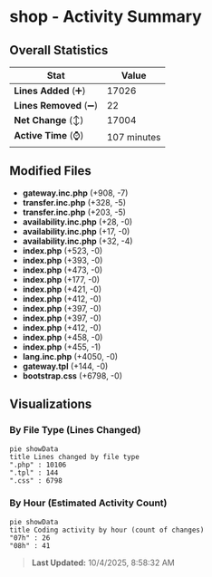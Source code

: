 # shop - Activity Summary 

## Overall Statistics

| Stat                   | Value                                                             |
| ---------------------- | ----------------------------------------------------------------- |
| **Lines Added** (➕)   | 17026                                          |
| **Lines Removed** (➖) | 22                                        |
| **Net Change** (↕)    | 17004                |
| **Active Time** (⌚)   | 107 minutes |


## Modified Files
- **gateway.inc.php** (+908, -7)
- **transfer.inc.php** (+328, -5)
- **transfer.inc.php** (+203, -5)
- **availability.inc.php** (+28, -0)
- **availability.inc.php** (+17, -0)
- **availability.inc.php** (+32, -4)
- **index.php** (+523, -0)
- **index.php** (+393, -0)
- **index.php** (+473, -0)
- **index.php** (+177, -0)
- **index.php** (+421, -0)
- **index.php** (+412, -0)
- **index.php** (+397, -0)
- **index.php** (+397, -0)
- **index.php** (+412, -0)
- **index.php** (+458, -0)
- **index.php** (+455, -1)
- **lang.inc.php** (+4050, -0)
- **gateway.tpl** (+144, -0)
- **bootstrap.css** (+6798, -0)

## Visualizations

### By File Type (Lines Changed)

```mermaid
pie showData
title Lines changed by file type
".php" : 10106
".tpl" : 144
".css" : 6798
```

### By Hour (Estimated Activity Count)

```mermaid
pie showData
title Coding activity by hour (count of changes)
"07h" : 26
"08h" : 41
```


> **Last Updated:** 10/4/2025, 8:58:32 AM